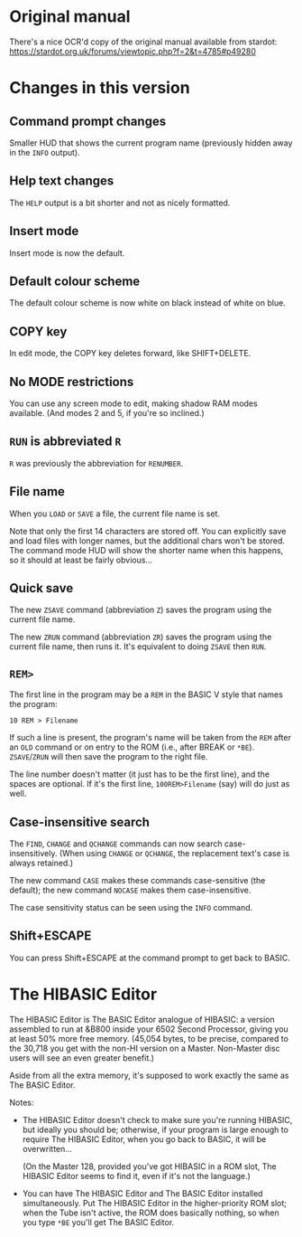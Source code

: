 # Original manual

There's a nice OCR'd copy of the original manual available from stardot: https://stardot.org.uk/forums/viewtopic.php?f=2&t=4785#p49280

# Changes in this version

## Command prompt changes

Smaller HUD that shows the current program name (previously hidden
away in the `INFO` output).

## Help text changes

The `HELP` output is a bit shorter and not as nicely formatted.

## Insert mode

Insert mode is now the default.

## Default colour scheme

The default colour scheme is now white on black instead of white on
blue.

## COPY key

In edit mode, the COPY key deletes forward, like SHIFT+DELETE.

## No MODE restrictions

You can use any screen mode to edit, making shadow RAM modes
available. (And modes 2 and 5, if you're so inclined.)

## `RUN` is abbreviated `R`

`R` was previously the abbreviation for `RENUMBER`.

## File name

When you `LOAD` or `SAVE` a file, the current file name is set.

Note that only the first 14 characters are stored off. You can
explicitly save and load files with longer names, but the additional
chars won't be stored. The command mode HUD will show the shorter name
when this happens, so it should at least be fairly obvious...

## Quick save

The new `ZSAVE` command (abbreviation `Z`) saves the program using the
current file name.

The new `ZRUN` command (abbreviation `ZR`) saves the program using the
current file name, then runs it. It's equivalent to doing `ZSAVE` then
`RUN`.

## `REM>`

The first line in the program may be a `REM` in the BASIC V style that
names the program:

    10 REM > Filename

If such a line is present, the program's name will be taken from the
`REM` after an `OLD` command or on entry to the ROM (i.e., after BREAK
or `*BE`). `ZSAVE`/`ZRUN` will then save the program to the right
file.
     
The line number doesn't matter (it just has to be the first line), and
the spaces are optional. If it's the first line, `100REM>Filename`
(say) will do just as well.

## Case-insensitive search

The `FIND`, `CHANGE` and `QCHANGE` commands can now search
case-insensitively. (When using `CHANGE` or `QCHANGE`, the replacement
text's case is always retained.)

The new command `CASE` makes these commands case-sensitive (the
default); the new command `NOCASE` makes them case-insensitive.

The case sensitivity status can be seen using the `INFO` command.

## Shift+ESCAPE

You can press Shift+ESCAPE at the command prompt to get back to BASIC.

# The HIBASIC Editor

The HIBASIC Editor is The BASIC Editor analogue of HIBASIC: a version
assembled to run at &B800 inside your 6502 Second Processor, giving
you at least 50% more free memory. (45,054 bytes, to be precise,
compared to the 30,718 you get with the non-HI version on a Master.
Non-Master disc users will see an even greater benefit.)

Aside from all the extra memory, it's supposed to work exactly the
same as The BASIC Editor.

Notes:

- The HIBASIC Editor doesn't check to make sure you're running
  HIBASIC, but ideally you should be; otherwise, if your program is
  large enough to require The HIBASIC Editor, when you go back to
  BASIC, it will be overwritten...

  (On the Master 128, provided you've got HIBASIC in a ROM slot, The
  HIBASIC Editor seems to find it, even if it's not the language.)

- You can have The HIBASIC Editor and The BASIC Editor installed
  simultaneously. Put The HIBASIC Editor in the higher-priority ROM
  slot; when the Tube isn't active, the ROM does basically nothing, so
  when you type `*BE` you'll get The BASIC Editor.

